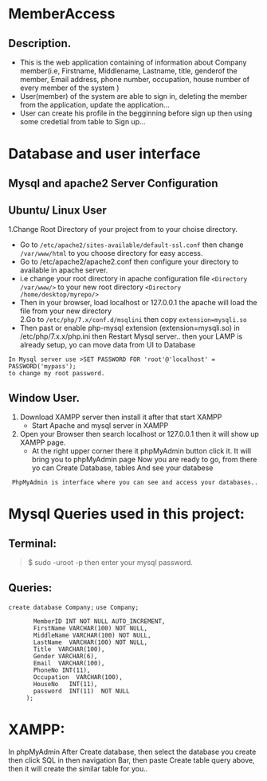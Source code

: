 # MemberAccess
## Description.
- This is the web application containing of information about Company member(i.e, Firstname, 
  Middlename, Lastname, title, genderof the member, Email address, phone number, occupation, 
  house number of every member of the system )
- User(member) of the system are able to sign in, deleting the member from the application, update
 the application...
- User can create his profile in the begginning before sign up then using some credetial from table to Sign up...


# Database and user interface
## Mysql and apache2 Server Configuration
## Ubuntu/ Linux User
   1.Change Root Directory of your project from  to your choise directory.
   - Go to `/etc/apache2/sites-available/default-ssl.conf` then change `/var/www/html` to you
   choose directory for easy access.
   - Go to /etc/apache2/apache2.conf then configure your directory to available in apache server.
   - i.e change your root directory in apache configuration file 
    `<Directory /var/www/>` to your new root directory `<Directory /home/desktop/myrepo/>`
   - Then in your browser, load localhost or 127.0.0.1 the apache will load the file from your new directory     
2.Go to `/etc/php/7.x/conf.d/msqlini` then copy `extension=mysqli.so`
  - Then past or enable php-mysql extension (extension=mysqli.so) in /etc/php/7.x.x/php.ini
    then Restart Mysql server..
    then your LAMP is already setup, yo can move data from UI to Database
   ```Tip:
   In Mysql server use >SET PASSWORD FOR 'root'@'localhost' = PASSWORD('mypass'); 
   to change my root password.
   ```


## Window User.
  1. Download XAMPP server then install it after that start XAMPP 
     - Start Apache and mysql server in XAMPP
  2. Open your Browser then search localhost or 127.0.0.1 then it will show up XAMPP page.
     - At the right upper corner there it phpMyAdmin button click it. It will bring you to phpMyAdmin page Now you are    ready to go, from there yo can Create Database, tables And see your databese

```Note:
 PhpMyAdmin is interface where you can see and access your databases.. 
 ```      


# Mysql Queries used in this project:
## Terminal:
>$ sudo -uroot -p  then enter your mysql password.
 
## Queries:
 `create database Company;`
 `use Company;`
    
   ``` create table Member (
          MemberID INT NOT NULL AUTO_INCREMENT,
          FirstName VARCHAR(100) NOT NULL,
          MiddleName VARCHAR(100) NOT NULL,
          LastName  VARCHAR(100) NOT NULL,
          Title  VARCHAR(100),
          Gender VARCHAR(6),
          Email  VARCHAR(100),
          PhoneNo INT(11),
          Occupation  VARCHAR(100),
          HouseNo   INT(11),
          password  INT(11)  NOT NULL
        );
   ```
  


# XAMPP:
   In phpMyAdmin After Create database, then select the database you create then click SQL in 
   then navigation Bar, then paste Create table query above, then it will create
    the similar table for you..
